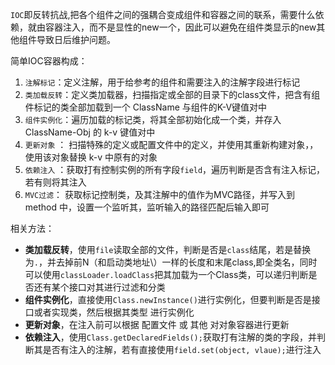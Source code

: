 `IOC`即反转抗战,把各个组件之间的强耦合变成组件和容器之间的联系，需要什么依赖，就由容器注入，而不是显性的new一个，因此可以避免在组件类显示的new其他组件导致日后维护问题。

简单IOC容器构成：
1. `注解标记`：定义注解，用于给参考的组件和需要注入的注解字段进行标记
2. `类加载反转`：定义类加载器，扫描指定或全部的目录下的class文件，把含有组件标记的类全部加载到一个 ClassName 与组件的K-V键值对中
3. `组件实例化`：遍历加载的标记类，将其全部初始化成一个类，并存入 ClassName-Obj 的 k-v 键值对中
4. `更新对象` ： 扫描特殊的定义或配置文件中的定义，并使用其重新构建对象，，使用该对象替换 k-v 中原有的对象
5. `依赖注入` ：获取打有控制实例的所有字段`field`，遍历判断是否含有注入标记，若有则将其注入
6. `MVC过滤`： 获取标记控制类，及其注解中的值作为MVC路径，并写入到 method 中，设置一个监听其，监听输入的路径匹配后输入即可

相关方法：
+ **类加载反转**，使用`file`读取全部的文件，判断是否是`class`结尾，若是替换为`.`，并去掉前N（和启动类地址\）一样的长度和末尾class,即全类名，同时可以使用`classLoader.loadClass`把其加载为一个Class类，可以递归判断是否还有某个接口对其进行过滤和分类
+ **组件实例化**，直接使用`Class.newInstance()`进行实例化，但要判断是否是接口或者实现类，然后根据其类型 进行实例化
+ **更新对象**，在注入前可以根据 配置文件 或 其他 对对象容器进行更新
+ **依赖注入**，使用`Class.getDeclaredFields();`获取打有注解的类的字段，并判断其是否有注入的注解，若有直接使用`field.set(object, vlaue);`进行注入
